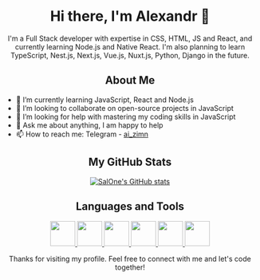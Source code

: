 <!--
**zim89/zim89** is a ✨ _special_ ✨ repository because its `README.md` (this file) appears on your GitHub profile.

Here are some ideas to get you started:

- 🔭 I’m currently working on ...
- 🌱 I’m currently learning ...
- 👯 I’m looking to collaborate on ...
- 🤔 I’m looking for help with ...
- 💬 Ask me about ...
- 📫 How to reach me: ...
- 😄 Pronouns: ...
- ⚡ Fun fact: ...
-->

<h1 align="center">Hi there, I'm Alexandr 👋</h1>

<p align="center">I'm a Full Stack developer with expertise in CSS, HTML, JS and React, and currently learning Node.js and Native React. I'm also planning to learn TypeScript, Nest.js, Next.js, Vue.js, Nuxt.js, Python, Django in the future.</p>

<h2 align="center">About Me</h2>

<ul>
  <!-- <li>🔭 I’m currently working on my Image Processing CLI Tool "Rimage" which can be found here: <a href="https://github.com/SalOne22/rimage">https://github.com/SalOne22/rimage</a> </li> -->
  <li>🌱 I’m currently learning JavaScript, React and Node.js</li>
  <li>👯 I’m looking to collaborate on open-source projects in JavaScript</li>
  <li>🤔 I’m looking for help with mastering my coding skills in JavaScript</li>
  <li>💬 Ask me about anything, I am happy to help</li>
  <li>📫 How to reach me: Telegram - <a href="https://t.me/ai_zimn">ai_zimn</a></li>
  <!-- <li>🎸 Fun fact: I play on guitar</li> -->
</ul>

<!-- <h2 align="center">CodeWars</h2>

<p align="center">I also like to solve coding challenges, and currently have a 6 kyu rank on CodeWars.</p>

<p align="center">
  <a href="https://www.codewars.com/users/SalOne22">
    <img src="https://www.codewars.com/users/SalOne22/badges/large">
  </a>
</p> -->

<h2 align="center">My GitHub Stats</h2>

<p align="center">
  <a href="https://github.com/zim89">
    <picture>
      <source media="(prefers-color-scheme: dark)" srcset="https://github-readme-stats.vercel.app/api?username=zim89&show_icons=true&bg_color=ffffff00&title_color=C3E88D&icon_color=89DDFF&text_color=EEFFFF">
      <source media="(prefers-color-scheme: light)" srcset="https://github-readme-stats.vercel.app/api?username=zim89&show_icons=true&bg_color=ffffff00&title_color=95D634&icon_color=82AAFF&text_color=545454">
      <img alt="SalOne's GitHub stats" src="https://github-readme-stats.vercel.app/api?username=zim89&show_icons=true&bg_color=ffffff00&title_color=C3E88D&icon_color=89DDFF&text_color=EEFFFF">
    </picture>
  </a>
</p>

<h2 align="center">Languages and Tools</h2>

<p align="center">
  <a href="https://developer.mozilla.org/en-US/docs/Web/HTML">
    <img src="https://cdn.jsdelivr.net/gh/devicons/devicon/icons/html5/html5-plain.svg" width="50" height="50">
  </a>
  <a href="https://developer.mozilla.org/en-US/docs/Web/CSS">
    <img src="https://cdn.jsdelivr.net/gh/devicons/devicon/icons/css3/css3-plain.svg" width="50" height="50">
  </a>
  <a href="https://developer.mozilla.org/en-US/docs/Web/JavaScript">
    <img src="https://cdn.jsdelivr.net/gh/devicons/devicon/icons/javascript/javascript-plain.svg" width="50" height="50">
  </a>
  <!-- <a href="https://www.rust-lang.org/">
    <picture>
      <source media="(prefers-color-scheme: dark)" srcset="./images/rust-logo-invert.svg">
      <source media="(prefers-color-scheme: light)" srcset="./images/rust-logo.svg">
      <img src="https://docs.rs/-/rustdoc.static/rust-logo-151179464ae7ed46.svg" width="50" height="50">
    </picture>
  </a> -->
  <a href="https://react.dev/">
    <img src="https://cdn.jsdelivr.net/gh/devicons/devicon/icons/react/react-original.svg" width="50" height="50">
  </a>
  <a href="https://nodejs.org/en">
    <img src="https://cdn.jsdelivr.net/gh/devicons/devicon/icons/nodejs/nodejs-plain.svg" width="50" height="50">
  </a>
  <a href="https://git-scm.com/">
    <img src="https://cdn.jsdelivr.net/gh/devicons/devicon/icons/git/git-plain.svg" width="50" height="50">
  </a>
</p>

<p align="center">Thanks for visiting my profile. Feel free to connect with me and let's code together!</p>
